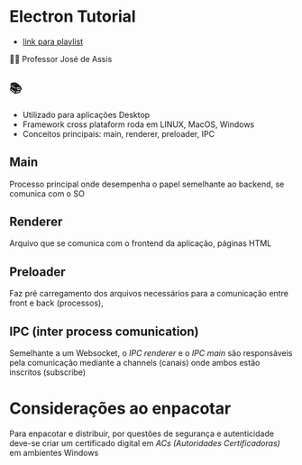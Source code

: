 # Electron Tutorial

- [link para playlist](https://www.youtube.com/playlist?list=PLbEOwbQR9lqybf2ehSR-KWEv_0g-HDJ50)

🧑‍💻 Professor José de Assis

## 📚 
- Utilizado para aplicações Desktop
- Framework cross plataform roda em LINUX, MacOS, Windows
- Conceitos principais: main, renderer, preloader, IPC

## Main
Processo principal onde desempenha o papel semelhante ao backend, se comunica com o SO

## Renderer
Arquivo que se comunica com o frontend da aplicação, páginas HTML

## Preloader
Faz pré carregamento dos arquivos necessários para a comunicação entre front e back (processos), 

## IPC (inter process comunication)
Semelhante a um Websocket, o _IPC renderer_ e o _IPC main_ são responsáveis pela comunicação mediante a channels (canais) onde ambos estão inscritos (subscribe)

# Considerações ao enpacotar
Para enpacotar e distribuir, por questões de segurança e autenticidade deve-se criar um certificado digital em _ACs (Autoridades Certificadoras)_ em ambientes Windows